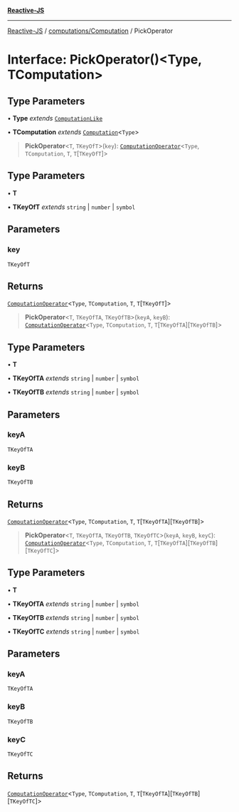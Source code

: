 [**Reactive-JS**](../../../README.md)

***

[Reactive-JS](../../../README.md) / [computations/Computation](../README.md) / PickOperator

# Interface: PickOperator()\<Type, TComputation\>

## Type Parameters

• **Type** *extends* [`ComputationLike`](../../interfaces/ComputationLike.md)

• **TComputation** *extends* [`Computation`](../../interfaces/Computation.md)\<`Type`\>

> **PickOperator**\<`T`, `TKeyOfT`\>(`key`): [`ComputationOperator`](../../type-aliases/ComputationOperator.md)\<`Type`, `TComputation`, `T`, `T`\[`TKeyOfT`\]\>

## Type Parameters

• **T**

• **TKeyOfT** *extends* `string` \| `number` \| `symbol`

## Parameters

### key

`TKeyOfT`

## Returns

[`ComputationOperator`](../../type-aliases/ComputationOperator.md)\<`Type`, `TComputation`, `T`, `T`\[`TKeyOfT`\]\>

> **PickOperator**\<`T`, `TKeyOfTA`, `TKeyOfTB`\>(`keyA`, `keyB`): [`ComputationOperator`](../../type-aliases/ComputationOperator.md)\<`Type`, `TComputation`, `T`, `T`\[`TKeyOfTA`\]\[`TKeyOfTB`\]\>

## Type Parameters

• **T**

• **TKeyOfTA** *extends* `string` \| `number` \| `symbol`

• **TKeyOfTB** *extends* `string` \| `number` \| `symbol`

## Parameters

### keyA

`TKeyOfTA`

### keyB

`TKeyOfTB`

## Returns

[`ComputationOperator`](../../type-aliases/ComputationOperator.md)\<`Type`, `TComputation`, `T`, `T`\[`TKeyOfTA`\]\[`TKeyOfTB`\]\>

> **PickOperator**\<`T`, `TKeyOfTA`, `TKeyOfTB`, `TKeyOfTC`\>(`keyA`, `keyB`, `keyC`): [`ComputationOperator`](../../type-aliases/ComputationOperator.md)\<`Type`, `TComputation`, `T`, `T`\[`TKeyOfTA`\]\[`TKeyOfTB`\]\[`TKeyOfTC`\]\>

## Type Parameters

• **T**

• **TKeyOfTA** *extends* `string` \| `number` \| `symbol`

• **TKeyOfTB** *extends* `string` \| `number` \| `symbol`

• **TKeyOfTC** *extends* `string` \| `number` \| `symbol`

## Parameters

### keyA

`TKeyOfTA`

### keyB

`TKeyOfTB`

### keyC

`TKeyOfTC`

## Returns

[`ComputationOperator`](../../type-aliases/ComputationOperator.md)\<`Type`, `TComputation`, `T`, `T`\[`TKeyOfTA`\]\[`TKeyOfTB`\]\[`TKeyOfTC`\]\>

